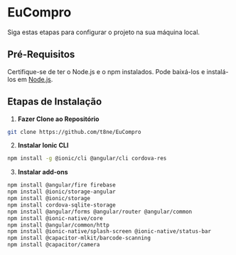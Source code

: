 # EuCompro

Siga estas etapas para configurar o projeto na sua máquina local.

## Pré-Requisitos

Certifique-se de ter o Node.js e o npm instalados. Pode baixá-los e instalá-los em [Node.js](https://nodejs.org/).

## Etapas de Instalação

1. **Fazer Clone ao Repositório**

```bash
git clone https://github.com/t8ne/EuCompro
```

2. **Instalar Ionic CLI**

```bash
npm install -g @ionic/cli @angular/cli cordova-res
```

3. **Instalar add-ons**

  ```bash
  npm install @angular/fire firebase
  npm install @ionic/storage-angular
  npm install @ionic/storage
  npm install cordova-sqlite-storage
  npm install @angular/forms @angular/router @angular/common
  npm install @ionic-native/core
  npm install @angular/common/http
  npm install @ionic-native/splash-screen @ionic-native/status-bar
  npm install @capacitor-mlkit/barcode-scanning
  npm install @capacitor/camera
  ```
